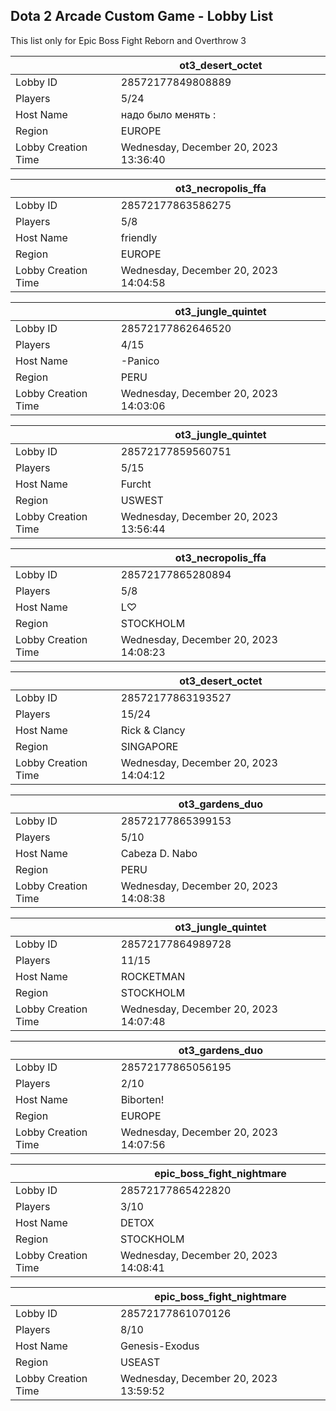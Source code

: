 ## Dota 2 Arcade Custom Game - Lobby List

This list only for Epic Boss Fight Reborn and Overthrow 3

|  | ot3_desert_octet |
| ------ | ------ |
| Lobby ID | 28572177849808889 |
| Players | 5/24 |
| Host Name | надо было менять : |
| Region | EUROPE |
| Lobby Creation Time | Wednesday, December 20, 2023 13:36:40 |


|  | ot3_necropolis_ffa |
| ------ | ------ |
| Lobby ID | 28572177863586275 |
| Players | 5/8 |
| Host Name | friendly |
| Region | EUROPE |
| Lobby Creation Time | Wednesday, December 20, 2023 14:04:58 |


|  | ot3_jungle_quintet |
| ------ | ------ |
| Lobby ID | 28572177862646520 |
| Players | 4/15 |
| Host Name | -Panico |
| Region | PERU |
| Lobby Creation Time | Wednesday, December 20, 2023 14:03:06 |


|  | ot3_jungle_quintet |
| ------ | ------ |
| Lobby ID | 28572177859560751 |
| Players | 5/15 |
| Host Name | Furcht |
| Region | USWEST |
| Lobby Creation Time | Wednesday, December 20, 2023 13:56:44 |


|  | ot3_necropolis_ffa |
| ------ | ------ |
| Lobby ID | 28572177865280894 |
| Players | 5/8 |
| Host Name | L♡ |
| Region | STOCKHOLM |
| Lobby Creation Time | Wednesday, December 20, 2023 14:08:23 |


|  | ot3_desert_octet |
| ------ | ------ |
| Lobby ID | 28572177863193527 |
| Players | 15/24 |
| Host Name | Rick & Clancy |
| Region | SINGAPORE |
| Lobby Creation Time | Wednesday, December 20, 2023 14:04:12 |


|  | ot3_gardens_duo |
| ------ | ------ |
| Lobby ID | 28572177865399153 |
| Players | 5/10 |
| Host Name | Cabeza D. Nabo |
| Region | PERU |
| Lobby Creation Time | Wednesday, December 20, 2023 14:08:38 |


|  | ot3_jungle_quintet |
| ------ | ------ |
| Lobby ID | 28572177864989728 |
| Players | 11/15 |
| Host Name | ROCKETMAN |
| Region | STOCKHOLM |
| Lobby Creation Time | Wednesday, December 20, 2023 14:07:48 |


|  | ot3_gardens_duo |
| ------ | ------ |
| Lobby ID | 28572177865056195 |
| Players | 2/10 |
| Host Name | Biborten! |
| Region | EUROPE |
| Lobby Creation Time | Wednesday, December 20, 2023 14:07:56 |


|  | epic_boss_fight_nightmare |
| ------ | ------ |
| Lobby ID | 28572177865422820 |
| Players | 3/10 |
| Host Name | DETOX |
| Region | STOCKHOLM |
| Lobby Creation Time | Wednesday, December 20, 2023 14:08:41 |


|  | epic_boss_fight_nightmare |
| ------ | ------ |
| Lobby ID | 28572177861070126 |
| Players | 8/10 |
| Host Name | Genesis-Exodus |
| Region | USEAST |
| Lobby Creation Time | Wednesday, December 20, 2023 13:59:52 |



